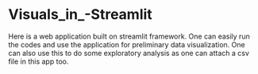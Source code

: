 # Visuals_in_-Streamlit
Here is a web application built on streamlit framework. One can easily run the codes and use the application for preliminary data visualization. One can also use this to do some exploratory analysis as one can attach a csv file in this app too.
